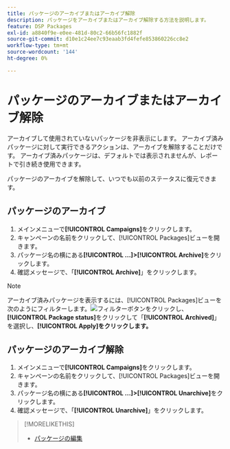 ```yaml
---
title: パッケージのアーカイブまたはアーカイブ解除
description: パッケージをアーカイブまたはアーカイブ解除する方法を説明します。
feature: DSP Packages
exl-id: a8840f9e-e0ee-481d-80c2-66b56fc1882f
source-git-commit: d10e1c24ee7c93eaab3fd4fefe853860226cc8e2
workflow-type: tm+mt
source-wordcount: '144'
ht-degree: 0%

---
```


# パッケージのアーカイブまたはアーカイブ解除

アーカイブして使用されていないパッケージを非表示にします。 アーカイブ済みパッケージに対して実行できるアクションは、アーカイブを解除することだけです。 アーカイブ済みパッケージは、デフォルトでは表示されませんが、レポートで引き続き使用できます。

パッケージのアーカイブを解除して、いつでも以前のステータスに復元できます。

## パッケージのアーカイブ

1. メインメニューで&#x200B;**[!UICONTROL Campaigns]**&#x200B;をクリックします。
1. キャンペーンの名前をクリックして、[!UICONTROL Packages]ビューを開きます。
1. パッケージ名の横にある&#x200B;**[!UICONTROL ...]>[!UICONTROL Archive]**&#x200B;をクリックします。
1. 確認メッセージで、「**[!UICONTROL Archive]**」をクリックします。

>[!NOTE]
>
>アーカイブ済みパッケージを表示するには、[!UICONTROL Packages]ビューを次のようにフィルターします。![フィルターボタン](/help/dsp/assets/filter.png)をクリックし、**[!UICONTROL Package status]**&#x200B;をクリックして「**[!UICONTROL Archived]**」を選択し、**[!UICONTROL Apply]をクリックします。**

## パッケージのアーカイブ解除

1. メインメニューで&#x200B;**[!UICONTROL Campaigns]**&#x200B;をクリックします。
1. キャンペーンの名前をクリックして、[!UICONTROL Packages]ビューを開きます。
1. パッケージ名の横にある&#x200B;**[!UICONTROL ...]>[!UICONTROL Unarchive]**&#x200B;をクリックします。
1. 確認メッセージで、「**[!UICONTROL Unarchive]**」をクリックします。

>[!MORELIKETHIS]
>
>* [パッケージの編集](package-edit.md)

